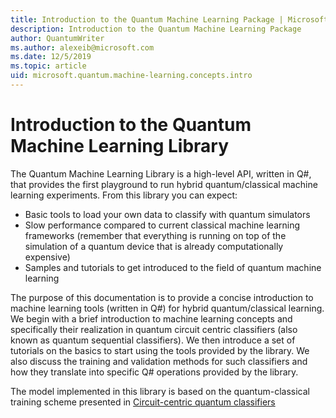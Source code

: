 ```yaml
---
title: Introduction to the Quantum Machine Learning Package | Microsoft Docs
description: Introduction to the Quantum Machine Learning Package
author: QuantumWriter
ms.author: alexeib@microsoft.com
ms.date: 12/5/2019
ms.topic: article
uid: microsoft.quantum.machine-learning.concepts.intro
---
```


# Introduction to the Quantum Machine Learning Library

The Quantum Machine Learning Library is a high-level API, written in Q#, that provides the first playground to run hybrid quantum/classical machine learning experiments. From this library you can expect:

- Basic tools to load your own data to classify with quantum simulators
- Slow performance compared to current classical machine learning frameworks (remember that everything is running on top of the simulation of a quantum device that is already computationally expensive)
- Samples and tutorials to get introduced to the field of quantum machine learning

The purpose of this documentation is to provide a concise introduction to machine learning tools (written in Q\#) for hybrid quantum/classical learning. We begin with a brief introduction to machine learning concepts and specifically their realization in quantum circuit centric classifiers (also known as quantum sequential classifiers). We then introduce a set of tutorials on the basics to start using the tools provided by the library. We also discuss the training and validation methods for such classifiers and how they translate into specific Q\# operations provided by the library.

The model implemented in this library is based on the quantum-classical training scheme presented in [Circuit-centric quantum classifiers](https://arxiv.org/abs/1804.00633)

